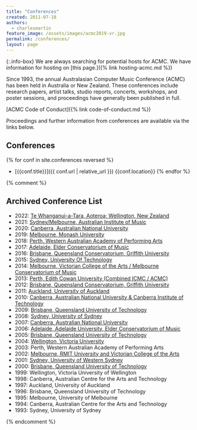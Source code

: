 ```yaml
---
title: "Conferences"
created: 2011-07-18
authors: 
  - charlesmartin
feature_image: /assets/images/acmc2019-vr.jpg
permalink: /conferences/
layout: page
---
```


{:.info-box}
We are always searching for potential hosts for ACMC. We have information for hosting on [this page.]({% link hosting-acmc.md %})

Since 1993, the annual Australasian Computer Music Conference (ACMC) has been
held in Australia or New Zealand. These conferences include research papers,
artist talks, studio reports, concerts, workshops, and poster sessions, and
proceedings have generally been published in full.

[ACMC Code of Conduct]({% link code-of-conduct.md %})

Proceedings and further information from conferences are available via the links below.

## Conferences

{% for conf in site.conferences reversed %}
- [{{conf.title}}]({{ conf.url | relative_url }}) {{conf.location}}
{% endfor %}

{% comment %}

## Archived Conference List

- 2022: [Te Whanganui-a-Tara, Aoteroa; Wellington, New Zealand](https://computermusic.org.au/conferences/acmc-2021/)
- 2021: [Sydney/Melbourne, Australian Institute of Music](https://computermusic.org.au/conferences/acmc-2021/)
- 2020: [Canberra, Australian National University](http://computermusic.org.au/news/acmc-2020-inclusion/)
- 2019: [Melbourne, Monash University](http://computermusic.org.au/conferences/acmc-2019/)
- 2018: [Perth, Western Australian Academy of Performing Arts](http://computermusic.org.au/conferences/acmc-2018/ "ACMC 2018")
- 2017: [Adelaide, Elder Conservatorium of Music](http://computermusic.org.au/wordpress/conferences/acmc-2017/ "ACMC 2017")
- 2016: [Brisbane, Queensland Conservatorium, Griffith University](http://computermusic.org.au/wordpress/conferences/acmc-2016/ "ACMC 2016")
- 2015: [Sydney, University Of Technology](http://computermusic.org.au/wordpress/conferences/acmc-2015/ "ACMC 2015")
- 2014: [Melbourne, Victorian College of the Arts / Melbourne Conservatorium of Music](http://computermusic.org.au/wordpress/conferences/acmc-2014/ "ACMC 2014")
- 2013: [Perth, Edith Cowan University (Combined ICMC / ACMC)](http://computermusic.org.au/wordpress/conferences/icmc-2013/ "ACMC 2013")
- 2012: [Brisbane, Queensland Conservatorium, Griffith University](http://computermusic.org.au/wordpress/conferences/acmc-2012/ "ACMC 2012")
- 2011: [Auckland, University of Auckland](http://computermusic.org.au/wordpress/conferences/acmc2011/ "ACMC 2011")
- 2010: [Canberra, Australian National University & Canberra Institute of Technology](http://computermusic.org.au/wordpress/conferences/acmc2010/ "ACMC 2010")
- 2009: [Brisbane, Queensland University of Technology](http://computermusic.org.au/wordpress/conferences/acmc2009/ "ACMC 2009")
- 2008: [Sydney, University of Sydney](http://computermusic.org.au/wordpress/conferences/acmc2008/ "ACMC 2008")
- 2007: [Canberra, Australian National University](http://computermusic.org.au/wordpress/conferences/acmc2007/ "ACMC 2007")
- 2006: [Adelaide, Adelaide University, Elder Conservatorium of Music](http://computermusic.org.au/wordpress/conferences/acmc2006/ "ACMC 2006")
- 2005: [Brisbane, Queensland University of Technology](http://computermusic.org.au/wordpress/conferences/acmc-2005/ "ACMC 2005")
- 2004: [Wellington, Victoria University](http://computermusic.org.au/conferences/acmc2004/ "ACMC 2004")
- 2003: Perth, Western Australian Academy of Performing Arts
- 2002: [Melbourne, RMIT University and Victorian College of the Arts](http://computermusic.org.au/wordpress/conferences/acmc2002/ "ACMC 2002")
- 2001: [Sydney, University of Western Sydney](http://computermusic.org.au/wordpress/conferences/acmc2001/ "ACMC 2001")
- 2000: [Brisbane, Queensland University of Technology](http://computermusic.org.au/conferences/acmc2000/ "ACMC 2000")
- 1999: Wellington, Victoria University of Wellington
- 1998: Canberra, Australian Centre for the Arts and Technology
- 1997: Auckland, University of Auckland
- 1996: Brisbane, Queensland University of Technology
- 1995: Melbourne, University of Melbourne
- 1994: Canberra, Australian Centre for the Arts and Technology
- 1993: Sydney, University of Sydney


{% endcomment %}